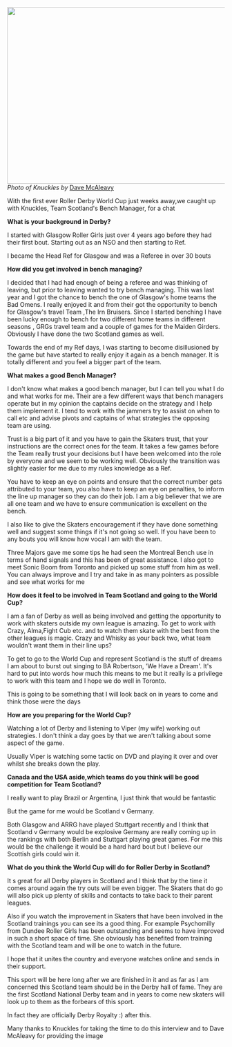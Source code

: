 <html><body><a href="http://scottishrollerderbyblog.com/2011/11/knuckles.jpg"><img src="http://scottishrollerderbyblog.com/2011/11/knuckles.jpg" alt="" title="Knuckles" width="614" height="409" class="aligncenter size-full wp-image-520"></a>
<em>Photo of Knuckles by</em> <a href="http://boutday.com/">Dave McAleavy</a>

With the first ever Roller Derby World Cup just weeks away,we caught up with Knuckles, Team Scotland's Bench Manager, for a chat


<strong>What is your background in Derby?</strong>
 
I started with Glasgow Roller Girls just over 4 years ago before they had their first bout.
Starting out as an NSO and then starting to Ref.
 
I became the Head Ref for Glasgow and was a Referee in over 30 bouts


<strong>How did you get involved in bench managing?</strong>

I decided that I had had enough of being a referee and was thinking of leaving, but prior to leaving wanted to try bench managing.
This was last year and I got the chance to bench the one of Glasgow's home teams the Bad Omens.
I really enjoyed it and from their got the opportunity to bench for Glasgow's travel Team ,The Irn Bruisers.
Since I started benching I have been lucky enough to bench for two different home teams in different seasons , GRGs travel team and a couple of games for the Maiden Girders.
Obviously I have done the two Scotland games as well.
 
Towards the end of my Ref days, I was starting to become disillusioned by the game but have started to really enjoy it again as a bench manager.
It is totally different and you feel a bigger part of the team.


<strong>What makes a good Bench Manager?</strong>

I don't know what makes a good bench manager, but I can tell you what I do and what works for me.
Their are a few different ways that bench managers operate but in my opinion the captains decide on the strategy and I help them implement it.
I tend to work with the jammers try to assist on when to call etc and advise pivots and captains of what strategies the opposing team are using.
 
Trust is a big part of it and you have to gain the Skaters trust, that your instructions are the correct ones for the team.
It takes a few games before the Team really trust your decisions but I have been welcomed into the role by everyone and we seem to be working well.
Obviously the transition was slightly easier for me due to my rules knowledge as a Ref.
 
You have to keep an eye on points and ensure that the correct number gets attributed to your team, you also have to keep an eye on penalties, to inform the line up manager so they can do their job.
I am a big believer that we are all one team and we have to ensure communication is excellent on the bench.
 
I also like to give the Skaters encouragement if they have done something well and suggest some things if it's not going so well.
If you have been to any bouts you will know how vocal I am with the team.
 
Three Majors gave me some tips he had seen the Montreal Bench use in terms of hand signals and this has been of great assistance.
I also got to meet Sonic Boom from Toronto and picked up some stuff from him as well.
You can always improve and I try and take in as many pointers as possible and see what works for me


<strong>How does it feel to be involved in Team Scotland and going to the World Cup?</strong>

I am a fan of Derby as well as being involved and getting the opportunity to work with skaters outside my own league is amazing.
To get to work with Crazy, Alma,Fight Cub etc. and to watch them skate with the best from the other leagues is magic.
Crazy and Whisky as your back two, what team wouldn't want them in their line ups?
 
To get to go to the World Cup and represent Scotland is the stuff of dreams I am about to burst out singing to BA Robertson, 'We Have a Dream'.
It's hard to put into words how much this means to me but it really is a privilege to work with this team and I hope we do well in Toronto.
 
This is going to be something that I will look back on in years to come and think those were the days


<strong>How are you preparing for the World Cup?</strong>

Watching a lot of Derby and listening to Viper (my wife) working out strategies.
I don't think a day goes by that we aren't talking about some aspect of the game.
 
Usually Viper is watching some tactic on DVD and playing it over and over whilst she breaks down the play.
 

<strong>Canada and the USA aside,which teams do you think will be good competition for Team Scotland?</strong>

I really want to play Brazil or Argentina, I just think that would be fantastic
 
But the game for me would be Scotland v Germany.
 
Both Glasgow and ARRG have played Stuttgart recently and I think that Scotland v Germany would be explosive
Germany are really coming up in the rankings with both Berlin and Stuttgart playing great games.
For me this would be the challenge it would be a hard hard bout but I believe our Scottish girls could win it.  


<strong>What do you think the World Cup will do for Roller Derby in Scotland?</strong>

It s great for all Derby players in Scotland and I think that by the time it comes around again the try outs will be even bigger.
The Skaters that do go will also pick up plenty of skills and contacts to take back to their parent leagues.
 
Also if you watch the improvement in Skaters that have been involved in the Scotland trainings you can see its a good thing.
For example Psychomilly from Dundee Roller Girls has been outstanding and seems to have improved in such a short space of time.
She obviously has benefited from training with the Scotland team and will be one to watch in the future.
 
I hope that it unites the country and everyone watches online and sends in their support.
 
This sport will be here long after we are finished in it and as far as I am concerned this Scotland team should be in the Derby hall of fame.
They are the first Scotland National Derby team and in years to come new skaters will look up to them as the forbears of this sport.
 
In fact they are officially Derby Royalty :) after this.



Many thanks to Knuckles for taking the time to do this interview and to Dave McAleavy for providing the image


 



 
</body></html>
